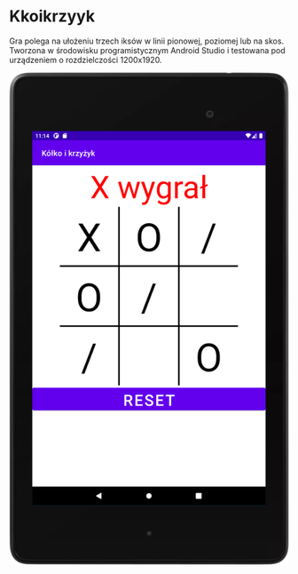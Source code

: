 # Kkoikrzyyk
Gra polega na ułożeniu trzech iksów w linii pionowej, poziomej lub na skos.
Tworzona w środowisku programistycznym Android Studio i testowana pod urządzeniem o rozdzielczości 1200x1920. 

![Screenshot](screenshot.png)
